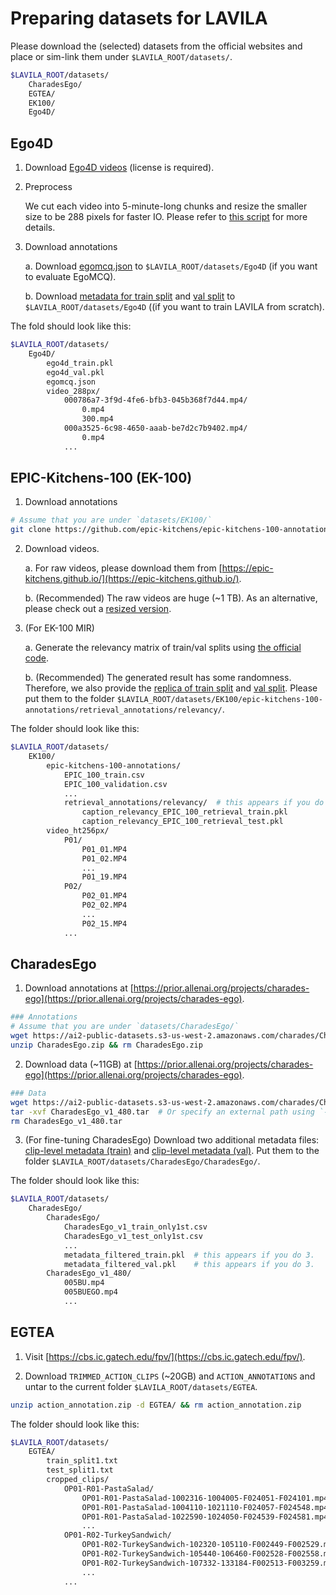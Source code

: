 # Preparing datasets for LAVILA

Please download the (selected) datasets from the official websites and place or sim-link them under `$LAVILA_ROOT/datasets/`.

```bash
$LAVILA_ROOT/datasets/
    CharadesEgo/
    EGTEA/
    EK100/
    Ego4D/
```

## Ego4D
1. Download [Ego4D videos](https://ego4d-data.org/docs/start-here/#download-data) (license is required).

2. Preprocess

    We cut each video into 5-minute-long chunks and resize the smaller size to be 288 pixels for faster IO. Please refer to [this script](scripts/crop_and_resize_ego4d.sh) for more details. 

3. Download annotations

    a. Download [egomcq.json](https://drive.google.com/file/d/1-5iRYf4BCHmj4MYQYFRMY4bhsWJUN3rW/view) to `$LAVILA_ROOT/datasets/Ego4D` (if you want to evaluate EgoMCQ).

    b. Download [metadata for train split](https://dl.fbaipublicfiles.com/lavila/metadata/ego4d/ego4d_train.pkl) and [val split](https://dl.fbaipublicfiles.com/lavila/metadata/ego4d/ego4d_val.pkl) to `$LAVILA_ROOT/datasets/Ego4D` ((if you want to train LAVILA from scratch).

The fold should look like this:
```bash
$LAVILA_ROOT/datasets/
    Ego4D/
        ego4d_train.pkl
        ego4d_val.pkl
        egomcq.json
        video_288px/
            000786a7-3f9d-4fe6-bfb3-045b368f7d44.mp4/
                0.mp4
                300.mp4
            000a3525-6c98-4650-aaab-be7d2c7b9402.mp4/
                0.mp4
            ...
```


## EPIC-Kitchens-100 (EK-100)

1. Download annotations

```bash
# Assume that you are under `datasets/EK100/`
git clone https://github.com/epic-kitchens/epic-kitchens-100-annotations
```

2. Download videos.

    a. For raw videos, please download them from [https://epic-kitchens.github.io/](https://epic-kitchens.github.io/).

    b. (Recommended) The raw videos are huge (~1 TB). As an alternative, please check out a [resized version](https://utexas.box.com/s/l7ij81ie5q07p9fdg0vtejihq61liln9).

3. (For EK-100 MIR)

    a. Generate the relevancy matrix of train/val splits using [the official code](https://github.com/mwray/Joint-Part-of-Speech-Embeddings).

    b. (Recommended) The generated result has some randomness. Therefore, we also provide the [replica of train split](https://dl.fbaipublicfiles.com/lavila/metadata/EK100/caption_relevancy_EPIC_100_retrieval_train.pkl) and [val split](https://dl.fbaipublicfiles.com/lavila/metadata/EK100/caption_relevancy_EPIC_100_retrieval_test.pkl). Please put them to the folder `$LAVILA_ROOT/datasets/EK100/epic-kitchens-100-annotations/retrieval_annotations/relevancy/`.


The folder should look like this:
```bash
$LAVILA_ROOT/datasets/
    EK100/
        epic-kitchens-100-annotations/
            EPIC_100_train.csv
            EPIC_100_validation.csv
            ...
            retrieval_annotations/relevancy/  # this appears if you do 3.
                caption_relevancy_EPIC_100_retrieval_train.pkl
                caption_relevancy_EPIC_100_retrieval_test.pkl
        video_ht256px/
            P01/
                P01_01.MP4
                P01_02.MP4
                ...
                P01_19.MP4
            P02/
                P02_01.MP4
                P02_02.MP4
                ...
                P02_15.MP4
            ...
```

## CharadesEgo

1. Download annotations at [https://prior.allenai.org/projects/charades-ego](https://prior.allenai.org/projects/charades-ego).
```bash
### Annotations
# Assume that you are under `datasets/CharadesEgo/`
wget https://ai2-public-datasets.s3-us-west-2.amazonaws.com/charades/CharadesEgo.zip
unzip CharadesEgo.zip && rm CharadesEgo.zip
```

2. Download data (~11GB) at [https://prior.allenai.org/projects/charades-ego](https://prior.allenai.org/projects/charades-ego).
```bash
### Data
wget https://ai2-public-datasets.s3-us-west-2.amazonaws.com/charades/CharadesEgo_v1_480.tar
tar -xvf CharadesEgo_v1_480.tar  # Or specify an external path using `-C` and sim-link it to here
rm CharadesEgo_v1_480.tar
```

3. (For fine-tuning CharadesEgo) Download two additional metadata files: [clip-level metadata (train)](https://dl.fbaipublicfiles.com/lavila/metadata/CharadesEgo/metadata_filtered_train.pkl) and [clip-level metadata (val)](https://dl.fbaipublicfiles.com/lavila/metadata/CharadesEgo/metadata_filtered_val.pkl). Put them to the folder `$LAVILA_ROOT/datasets/CharadesEgo/CharadesEgo/`.

The folder should look like this:
```bash
$LAVILA_ROOT/datasets/
    CharadesEgo/
        CharadesEgo/
            CharadesEgo_v1_train_only1st.csv
            CharadesEgo_v1_test_only1st.csv
            ...
            metadata_filtered_train.pkl  # this appears if you do 3.
            metadata_filtered_val.pkl    # this appears if you do 3.
        CharadesEgo_v1_480/
            005BU.mp4
            005BUEGO.mp4
            ...
```


## EGTEA

1. Visit [https://cbs.ic.gatech.edu/fpv/](https://cbs.ic.gatech.edu/fpv/).

2. Download `TRIMMED_ACTION_CLIPS` (~20GB) and `ACTION_ANNOTATIONS` and untar to the current folder `$LAVILA_ROOT/datasets/EGTEA`.

```bash
unzip action_annotation.zip -d EGTEA/ && rm action_annotation.zip
```

The folder should look like this:
```bash
$LAVILA_ROOT/datasets/
    EGTEA/
        train_split1.txt
        test_split1.txt
        cropped_clips/
            OP01-R01-PastaSalad/
                OP01-R01-PastaSalad-1002316-1004005-F024051-F024101.mp4
                OP01-R01-PastaSalad-1004110-1021110-F024057-F024548.mp4
                OP01-R01-PastaSalad-1022590-1024050-F024539-F024581.mp4
                ...
            OP01-R02-TurkeySandwich/
                OP01-R02-TurkeySandwich-102320-105110-F002449-F002529.mp4
                OP01-R02-TurkeySandwich-105440-106460-F002528-F002558.mp4
                OP01-R02-TurkeySandwich-107332-133184-F002513-F003259.mp4
                ...
            ...
```
